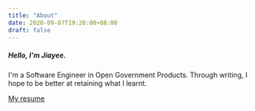 ```yaml
---
title: "About"
date: 2020-09-07T19:20:00+08:00
draft: false
---
```

##### Hello, I'm Jiayee.

I'm a Software Engineer in Open Government Products. Through writing, I hope to be better at retaining what I learnt.

[My resume](/resume.pdf)
